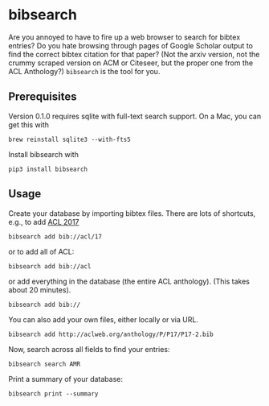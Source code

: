# bibsearch

Are you annoyed to have to fire up a web browser to search for bibtex entries?
Do you hate browsing through pages of Google Scholar output to find the correct bibtex citation for that paper?
(Not the arxiv version, not the crummy scraped version on ACM or Citeseer, but the proper one from the ACL Anthology?)
`bibsearch` is the tool for you.

## Prerequisites

Version 0.1.0 requires sqlite with full-text search support.
On a Mac, you can get this with

    brew reinstall sqlite3 --with-fts5

Install bibsearch with

    pip3 install bibsearch

## Usage

Create your database by importing bibtex files.
There are lots of shortcuts, e.g., to add [ACL 2017](http://acl2017.org)

    bibsearch add bib://acl/17

or to add all of ACL:

    bibsearch add bib://acl

or add everything in the database (the entire ACL anthology).
(This takes about 20 minutes).

    bibsearch add bib://

You can also add your own files, either locally or via URL.

    bibsearch add http://aclweb.org/anthology/P/P17/P17-2.bib

Now, search across all fields to find your entries:

    bibsearch search AMR

Print a summary of your database:

    bibsearch print --summary
